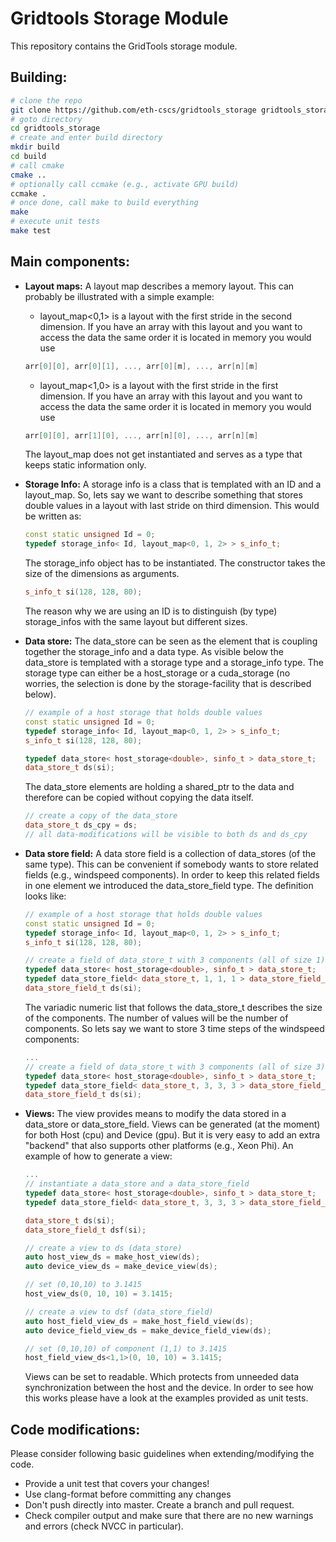 # Gridtools Storage Module

This repository contains the GridTools storage module. 

## Building:
```bash
# clone the repo
git clone https://github.com/eth-cscs/gridtools_storage gridtools_storage
# goto directory
cd gridtools_storage
# create and enter build directory
mkdir build
cd build
# call cmake 
cmake ..
# optionally call ccmake (e.g., activate GPU build)
ccmake .
# once done, call make to build everything
make
# execute unit tests
make test
```

## Main components:

* **Layout maps:** A layout map describes a memory layout. This can probably be illustrated with a simple example:
    * layout_map<0,1> is a layout with the first stride in the second dimension. If you have an array with this layout and you want to access the data the same order it is located in memory you would use 
    
    ```c++
    arr[0][0], arr[0][1], ..., arr[0][m], ..., arr[n][m]
    ```

    * layout_map<1,0> is a layout with the first stride in the first dimension. If you have an array with this layout and you want to access the data the same order it is located in memory you would use 
    
    ```c++
    arr[0][0], arr[1][0], ..., arr[n][0], ..., arr[n][m]
    ```

    The layout_map does not get instantiated and serves as a type that keeps static information only.

* **Storage Info:** A storage info is a class that is templated with an ID and a layout_map. So, lets say we want to describe something that stores double values in a layout with last stride on third dimension. This would be written as:

    ```c++
    const static unsigned Id = 0;
    typedef storage_info< Id, layout_map<0, 1, 2> > s_info_t;
    ```

    The storage_info object has to be instantiated. The constructor takes the size of the dimensions as arguments.
    ```c++
    s_info_t si(128, 128, 80);
    ```

    The reason why we are using an ID is to distinguish (by type) storage_infos with the same layout but different sizes.

* **Data store:** The data_store can be seen as the element that is coupling together the storage_info and a data type. As visible below the data_store is templated with a storage type and a storage_info type. The storage type can either be a host_storage or a cuda_storage (no worries, the selection is done by the storage-facility that is described below).

    ```c++
    // example of a host storage that holds double values 
    const static unsigned Id = 0;
    typedef storage_info< Id, layout_map<0, 1, 2> > s_info_t;
    s_info_t si(128, 128, 80);
    
    typedef data_store< host_storage<double>, sinfo_t > data_store_t;
    data_store_t ds(si);
    ```
    The data_store elements are holding a shared_ptr to the data and therefore can be copied without copying the data itself.
    ```c++
    // create a copy of the data_store
    data_store_t ds_cpy = ds;
    // all data-modifications will be visible to both ds and ds_cpy
    ```
    
* **Data store field:** A data store field is a collection of data_stores (of the same type). This can be convenient if somebody wants to store related fields (e.g., windspeed components). In order to keep this related fields in one element we introduced the data_store_field type. The definition looks like:
    ```c++
    // example of a host storage that holds double values 
    const static unsigned Id = 0;
    typedef storage_info< Id, layout_map<0, 1, 2> > s_info_t;
    s_info_t si(128, 128, 80);

    // create a field of data_store_t with 3 components (all of size 1)
    typedef data_store< host_storage<double>, sinfo_t > data_store_t;
    typedef data_store_field< data_store_t, 1, 1, 1 > data_store_field_t;
    data_store_field_t ds(si);
    ```
    The variadic numeric list that follows the data_store_t describes the size of the components. The number of values will be the number of components. So lets say we want to store 3 time steps of the windspeed components:
    ```c++
    ...
    // create a field of data_store_t with 3 components (all of size 3)
    typedef data_store< host_storage<double>, sinfo_t > data_store_t;
    typedef data_store_field< data_store_t, 3, 3, 3 > data_store_field_t;
    data_store_field_t ds(si);
    ```

* **Views:** The view provides means to modify the data stored in a data_store or data_store_field. Views can be generated (at the moment) for both Host (cpu) and Device (gpu). But it is very easy to add an extra "backend" that also supports other platforms (e.g., Xeon Phi). An example of how to generate a view:

    ```c++
    ...
    // instantiate a data_store and a data_store_field
    typedef data_store< host_storage<double>, sinfo_t > data_store_t;
    typedef data_store_field< data_store_t, 3, 3, 3 > data_store_field_t;

    data_store_t ds(si);
    data_store_field_t dsf(si);
    
    // create a view to ds (data_store)
    auto host_view_ds = make_host_view(ds);
    auto device_view_ds = make_device_view(ds);
    
    // set (0,10,10) to 3.1415
    host_view_ds(0, 10, 10) = 3.1415;
    
    // create a view to dsf (data_store_field)
    auto host_field_view_ds = make_host_field_view(ds);
    auto device_field_view_ds = make_device_field_view(ds);
    
    // set (0,10,10) of component (1,1) to 3.1415
    host_field_view_ds<1,1>(0, 10, 10) = 3.1415;
    ```
    Views can be set to readable. Which protects from unneeded data synchronization between the host and the device.
    In order to see how this works please have a look at the examples provided as unit tests.
    
## Code modifications:
Please consider following basic guidelines when extending/modifying the code.
* Provide a unit test that covers your changes!
* Use clang-format before committing any changes
* Don't push directly into master. Create a branch and pull request.
* Check compiler output and make sure that there are no new warnings and errors (check NVCC in particular). 
